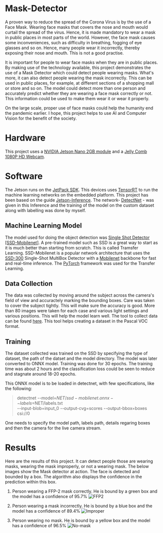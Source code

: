 # Mask-Detector

A proven way to reduce the spread of the Corona Virus is by the use of a Face Mask. Wearing face masks that covers the nose and mouth would curtail the spread of the virus. Hence, it is made mandatory to wear a mask in public places in most parts of the world. However, the face mask causes some inconveniences, such as difficulty in breathing, fogging of eye glasses and so on. Hence, many people wear it incorrectly, thereby exposing their nose and mouth. This is not a good practise.

It is important for people to wear face masks when they are in public places. By making use of the technology available, this project demonstrates the use of a Mask Detector which could detect people wearing masks. What's more, it can also detect people wearing the mask incorrectly. This can be used in public places, for example, at different sections of a shopping mall or store and so on. The model could detect more than one person and accurately predict whether they are wearing a face mask correctly or not. This information could be used to make them wear it or wear it properly.

On the large scale, proper use of face masks could help the humanity end the pandemic earlier. I hope, this project helps to use AI and Computer Vision for the benefit of the society.

# Hardware
This project uses a [NVIDIA Jetson Nano 2GB module](https://www.nvidia.com/en-us/autonomous-machines/embedded-systems/jetson-nano/education-projects/) and a [Jelly Comb 1080P HD Webcam](https://www.amazon.de/gp/product/B07ZD39ZWK/ref=ppx_yo_dt_b_asin_title_o07_s00?ie=UTF8&psc=1). 

# Software
The Jetson runs on the [JetPack SDK](https://developer.nvidia.com/embedded/jetpack). This devices uses [TensorRT](https://developer.nvidia.com/tensorrt) to run the machine learning networks on the embedded platform.
This project has been based on the guide [Jetson-Inference](https://github.com/dusty-nv/jetson-inference). The network- [DetectNet](https://github.com/dusty-nv/jetson-inference/blob/master/python/examples/detectnet.py) - was given in this Inference and the training of the model on the custom dataset along with labelling was done by myself.


## Machine Learning Model
The model used for doing the object detection was [Single Shot Detector [SSD-Mobilenet]](https://github.com/dusty-nv/jetson-inference/blob/master/docs/pytorch-ssd.md). A pre-trained model such as SSD is a great way to start as it is much better than starting from scratch. This is called Tramsfer Learning. SSD-Mobilenet is a popular network architecture that uses the [SSD-300](https://arxiv.org/abs/1512.02325) Single-Shot MultiBox Detector with a [Mobilenet](https://arxiv.org/abs/1704.04861) backbone for fast and real-time inference. The [PyTorch](https://github.com/dusty-nv/jetson-inference/blob/master/docs/pytorch-transfer-learning.md) framework was used for the Transfer Learning.

## Data Collection
The data was collected by moving around the subject across the camera's field of view and accuractely marking the bounding boxes. Care was taken to cover the subject tightly. This will make sure the accuracy is good. More than 80 images were taken for each case and various light settings and various positions. This will help the model learn well. The tool to collect data can be found [here](https://github.com/dusty-nv/jetson-inference/blob/master/docs/pytorch-collect-detection.md). This tool helps creating a dataset in the Pascal VOC format.

## Training 
The dataset collected was trained on the SSD by specifying the type of dataset, the path of the datset and the model directory. The model was later converted to ONNX model.
Training was done for 30 epochs. The training time was about 2 hours and the classification loss could be seen to reduce and stagnate around 18-20 epochs. 

This ONNX model is to be loaded in detectnet, with few specifications, like the following: 

> detectnet --model=$NET/ssd-mobilenet.onnx --labels=$NET/labels.txt \
          --input-blob=input_0 --output-cvg=scores --output-bbox=boxes \
            csi://0
            
One needs to specify the model path, labels path, details regaring boxes and then the camera for the live camera stream.
            
# Results
Here are the results of this project. It can detect people those are wearing masks, wearing the mask improperly, or not a wearing mask. The below images show the Mask detector at action. The face is detected and bounded by a box. The algorithm also displays the confidence in the prediction within this box.

1. Person wearing a FFP-2 mask correctly. He is bound by a green box and the model has a confidence of 95.7%
![FFP2](https://user-images.githubusercontent.com/63876751/108638876-b2932600-7491-11eb-9cb8-aabddebb8816.jpg)

2. Person wearing a mask incorrectly. He is bound by a blue box and the model has a confidence of 89.4%
![Improper](https://user-images.githubusercontent.com/63876751/108638877-b45ce980-7491-11eb-9344-b8e614151a9e.jpg)

3. Person wearing no mask. He is bound by a yellow box and the model has a confidence of 96.5%
![No-mask](https://user-images.githubusercontent.com/63876751/108638878-b45ce980-7491-11eb-9da1-c5a4c3e0473d.jpg)

